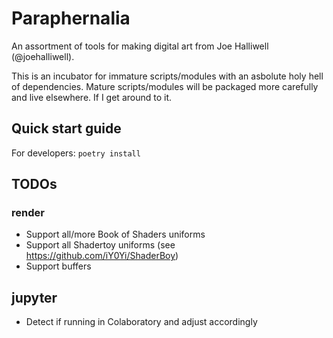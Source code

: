 # Paraphernalia

An assortment of tools for making digital art from Joe Halliwell
(@joehalliwell).

This is an incubator for immature scripts/modules with an asbolute holy hell of
dependencies. Mature scripts/modules will be packaged more carefully and live
elsewhere. If I get around to it.

## Quick start guide

For developers: `poetry install`

## TODOs

### render

- Support all/more Book of Shaders uniforms
- Support all Shadertoy uniforms (see https://github.com/iY0Yi/ShaderBoy)
- Support buffers

## jupyter

- Detect if running in Colaboratory and adjust accordingly

